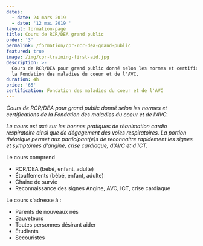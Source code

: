 ```yaml
---
dates:
  - date: 24 mars 2019
  - date: '12 mai 2019 '
layout: formation-page
title: Cours de RCR/DEA grand public
order: '3'
permalink: /formation/cpr-rcr-dea-grand-public
featured: true
image: /img/cpr-training-first-aid.jpg
description: >-
  Cours de RCR/DEA pour grand public donné selon les normes et certifications de
  la Fondation des maladies du coeur et de l'AVC.
duration: 4h
price: '65'
certification: Fondation des maladies du coeur et de l'AVC
---
```

_Cours de RCR/DEA pour grand public donné selon les normes et certifications de la Fondation des maladies du coeur et de l'AVC._

_Le cours est axé sur les bonnes pratiques de réanimation cardio respiratoire ainsi que de dégagement des voies respiratoires. La portion théorique permet aux participant(e)s de reconnaitre rapidement les signes et symptômes d'angine, crise cardiaque, d'AVC et d'ICT._

Le cours comprend

* RCR/DEA (bébé, enfant, adulte)
* Étouffements (bébé, enfant, adulte)
* Chaine de survie
* Reconnaissance des signes Angine, AVC, ICT, crise cardiaque

Le cours s'adresse à :

* Parents de nouveaux nés
* Sauveteurs
* Toutes personnes désirant aider
* Étudiants
* Secouristes
